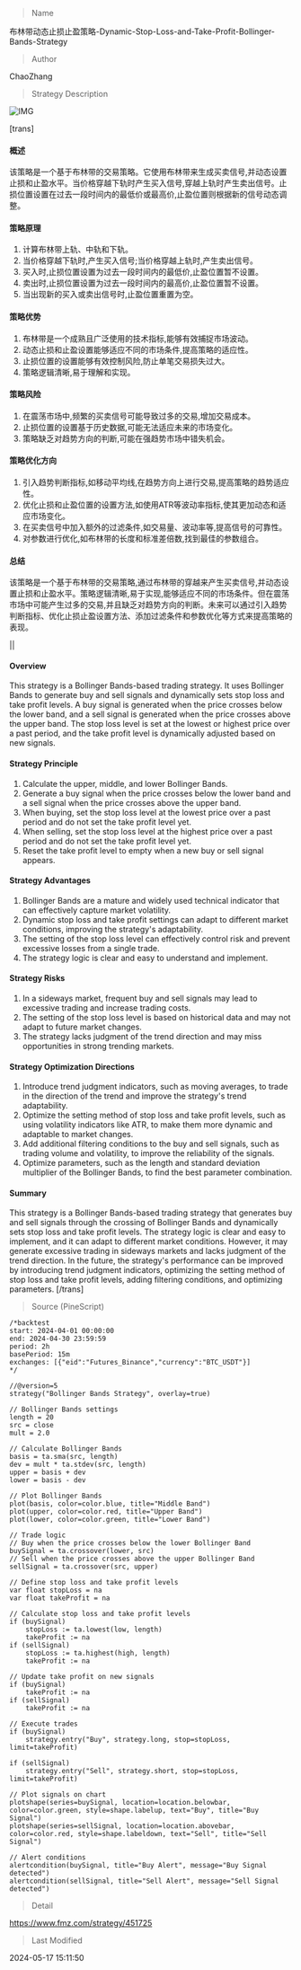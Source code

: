 
> Name

布林带动态止损止盈策略-Dynamic-Stop-Loss-and-Take-Profit-Bollinger-Bands-Strategy

> Author

ChaoZhang

> Strategy Description

![IMG](https://www.fmz.com/upload/asset/ee5352d7f54ac64b73.png)

[trans]
#### 概述
该策略是一个基于布林带的交易策略。它使用布林带来生成买卖信号,并动态设置止损和止盈水平。当价格穿越下轨时产生买入信号,穿越上轨时产生卖出信号。止损位置设置在过去一段时间内的最低价或最高价,止盈位置则根据新的信号动态调整。

#### 策略原理
1. 计算布林带上轨、中轨和下轨。
2. 当价格穿越下轨时,产生买入信号;当价格穿越上轨时,产生卖出信号。
3. 买入时,止损位置设置为过去一段时间内的最低价,止盈位置暂不设置。
4. 卖出时,止损位置设置为过去一段时间内的最高价,止盈位置暂不设置。
5. 当出现新的买入或卖出信号时,止盈位置重置为空。

#### 策略优势
1. 布林带是一个成熟且广泛使用的技术指标,能够有效捕捉市场波动。
2. 动态止损和止盈设置能够适应不同的市场条件,提高策略的适应性。
3. 止损位置的设置能够有效控制风险,防止单笔交易损失过大。
4. 策略逻辑清晰,易于理解和实现。

#### 策略风险
1. 在震荡市场中,频繁的买卖信号可能导致过多的交易,增加交易成本。
2. 止损位置的设置基于历史数据,可能无法适应未来的市场变化。
3. 策略缺乏对趋势方向的判断,可能在强趋势市场中错失机会。

#### 策略优化方向
1. 引入趋势判断指标,如移动平均线,在趋势方向上进行交易,提高策略的趋势适应性。
2. 优化止损和止盈位置的设置方法,如使用ATR等波动率指标,使其更加动态和适应市场变化。
3. 在买卖信号中加入额外的过滤条件,如交易量、波动率等,提高信号的可靠性。
4. 对参数进行优化,如布林带的长度和标准差倍数,找到最佳的参数组合。

#### 总结
该策略是一个基于布林带的交易策略,通过布林带的穿越来产生买卖信号,并动态设置止损和止盈水平。策略逻辑清晰,易于实现,能够适应不同的市场条件。但在震荡市场中可能产生过多的交易,并且缺乏对趋势方向的判断。未来可以通过引入趋势判断指标、优化止损止盈设置方法、添加过滤条件和参数优化等方式来提高策略的表现。

|| 

#### Overview
This strategy is a Bollinger Bands-based trading strategy. It uses Bollinger Bands to generate buy and sell signals and dynamically sets stop loss and take profit levels. A buy signal is generated when the price crosses below the lower band, and a sell signal is generated when the price crosses above the upper band. The stop loss level is set at the lowest or highest price over a past period, and the take profit level is dynamically adjusted based on new signals.

#### Strategy Principle
1. Calculate the upper, middle, and lower Bollinger Bands.
2. Generate a buy signal when the price crosses below the lower band and a sell signal when the price crosses above the upper band.
3. When buying, set the stop loss level at the lowest price over a past period and do not set the take profit level yet.
4. When selling, set the stop loss level at the highest price over a past period and do not set the take profit level yet.
5. Reset the take profit level to empty when a new buy or sell signal appears.

#### Strategy Advantages
1. Bollinger Bands are a mature and widely used technical indicator that can effectively capture market volatility.
2. Dynamic stop loss and take profit settings can adapt to different market conditions, improving the strategy's adaptability.
3. The setting of the stop loss level can effectively control risk and prevent excessive losses from a single trade.
4. The strategy logic is clear and easy to understand and implement.

#### Strategy Risks
1. In a sideways market, frequent buy and sell signals may lead to excessive trading and increase trading costs.
2. The setting of the stop loss level is based on historical data and may not adapt to future market changes.
3. The strategy lacks judgment of the trend direction and may miss opportunities in strong trending markets.

#### Strategy Optimization Directions
1. Introduce trend judgment indicators, such as moving averages, to trade in the direction of the trend and improve the strategy's trend adaptability.
2. Optimize the setting method of stop loss and take profit levels, such as using volatility indicators like ATR, to make them more dynamic and adaptable to market changes.
3. Add additional filtering conditions to the buy and sell signals, such as trading volume and volatility, to improve the reliability of the signals.
4. Optimize parameters, such as the length and standard deviation multiplier of the Bollinger Bands, to find the best parameter combination.

#### Summary
This strategy is a Bollinger Bands-based trading strategy that generates buy and sell signals through the crossing of Bollinger Bands and dynamically sets stop loss and take profit levels. The strategy logic is clear and easy to implement, and it can adapt to different market conditions. However, it may generate excessive trading in sideways markets and lacks judgment of the trend direction. In the future, the strategy's performance can be improved by introducing trend judgment indicators, optimizing the setting method of stop loss and take profit levels, adding filtering conditions, and optimizing parameters.
[/trans]



> Source (PineScript)

``` pinescript
/*backtest
start: 2024-04-01 00:00:00
end: 2024-04-30 23:59:59
period: 2h
basePeriod: 15m
exchanges: [{"eid":"Futures_Binance","currency":"BTC_USDT"}]
*/

//@version=5
strategy("Bollinger Bands Strategy", overlay=true)

// Bollinger Bands settings
length = 20
src = close
mult = 2.0

// Calculate Bollinger Bands
basis = ta.sma(src, length)
dev = mult * ta.stdev(src, length)
upper = basis + dev
lower = basis - dev

// Plot Bollinger Bands
plot(basis, color=color.blue, title="Middle Band")
plot(upper, color=color.red, title="Upper Band")
plot(lower, color=color.green, title="Lower Band")

// Trade logic
// Buy when the price crosses below the lower Bollinger Band
buySignal = ta.crossover(lower, src)
// Sell when the price crosses above the upper Bollinger Band
sellSignal = ta.crossover(src, upper)

// Define stop loss and take profit levels
var float stopLoss = na
var float takeProfit = na

// Calculate stop loss and take profit levels
if (buySignal)
    stopLoss := ta.lowest(low, length)
    takeProfit := na
if (sellSignal)
    stopLoss := ta.highest(high, length)
    takeProfit := na

// Update take profit on new signals
if (buySignal)
    takeProfit := na
if (sellSignal)
    takeProfit := na

// Execute trades
if (buySignal)
    strategy.entry("Buy", strategy.long, stop=stopLoss, limit=takeProfit)

if (sellSignal)
    strategy.entry("Sell", strategy.short, stop=stopLoss, limit=takeProfit)

// Plot signals on chart
plotshape(series=buySignal, location=location.belowbar, color=color.green, style=shape.labelup, text="Buy", title="Buy Signal")
plotshape(series=sellSignal, location=location.abovebar, color=color.red, style=shape.labeldown, text="Sell", title="Sell Signal")

// Alert conditions
alertcondition(buySignal, title="Buy Alert", message="Buy Signal detected")
alertcondition(sellSignal, title="Sell Alert", message="Sell Signal detected")
```

> Detail

https://www.fmz.com/strategy/451725

> Last Modified

2024-05-17 15:11:50
